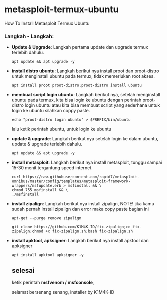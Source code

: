 # metasploit-termux-ubuntu
How To Install Metasploit Termux Ubuntu

### Langkah - Langkah:
- **Update & Upgrade**: Langkah pertama update dan upgrade termux terlebih dahulu.
  ```
  apt update && apt upgrade -y
  ```
- **install distro ubuntu**: Langkah berikut nya install proot dan proot-distro untuk menginstall ubuntu pada termux, tidak memerlukan root akses.
  ```
  apt install proot proot-distro;proot-distro install ubuntu
  ```
- **membuat script login ubuntu**: Langkah berikut nya, setelah menginstall ubuntu pada termux, kita bisa login ke ubuntu dengan perintah proot-distro login ubuntu atau kita bisa membuat script yang sederhana untuk login ke ubuntu silahkan coppy paste.
  ```
  echo "proot-distro login ubuntu" > $PREFIX/bin/ubuntu
  ```
  lalu ketik perintah ubuntu, untuk login ke ubuntu
- **update & upgrade**: Langkah berikut nya setelah login ke dalam ubuntu, update & upgrade terlebih dahulu.
  ```
  apt update && apt upgrade -y
  ```
- **install metasploit**: Langkah berikut nya install metasploit, tunggu sampai 15-30 menit tergantung speed internet.
  ```
  curl https://raw.githubusercontent.com/rapid7/metasploit-omnibus/master/config/templates/metasploit-framework-wrappers/msfupdate.erb > msfinstall && \
  chmod 755 msfinstall && \
  ./msfinstall
  ```
- **install zipalign**: Langkah berikut nya install zipalign, NOTE! jika kamu sudah pernah install zipalign dan error maka copy paste bagian ini
  ```
  apt-get --purge remove zipalign

  git clone https://github.com/K1M4K-ID/fix-zipalign;cd fix-zipalign;chmod +x fix-zipalign.sh;bash fix-zipalign.sh
  ```
- **install apktool, apksigner**: Langkah berikut nya install apktool dan apksigner
  ```
  apt install apktool apksigner -y
  ```

  ## selesai
  ketik perintah **msfvenom / msfconsole**,
  
  selamat bersenang senang, installer by K1M4K-ID
  
